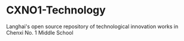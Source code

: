 # CXNO1-Technology
Langhai's open source repository of technological innovation works in Chenxi No. 1 Middle School
